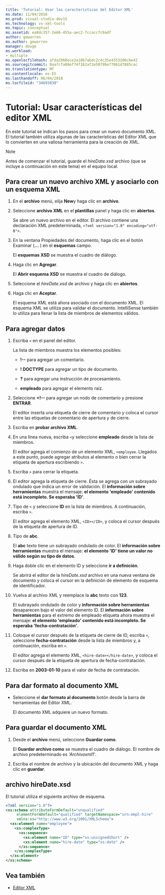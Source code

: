 ```yaml
---
title: 'Tutorial: Usar las características del Editor XML'
ms.date: 11/04/2016
ms.prod: visual-studio-dev15
ms.technology: vs-xml-tools
ms.topic: conceptual
ms.assetid: ea8dc357-2e66-455a-aec2-7ccaccfc9adf
author: gewarren
ms.author: gewarren
manager: douge
ms.workload:
- multiple
ms.openlocfilehash: afda2968ece2a18b7abdc2c4c35e4353206cbe42
ms.sourcegitcommit: 0aafcfa08ef74f162af2e5079be77061d7885cac
ms.translationtype: MT
ms.contentlocale: es-ES
ms.lasthandoff: 06/04/2018
ms.locfileid: "34693830"
---
```

# <a name="walkthrough-use-xml-editor-features"></a>Tutorial: Usar características del editor XML

En este tutorial se indican los pasos para crear un nuevo documento XML. El tutorial también utiliza algunas de las características del Editor XML que lo convierten en una valiosa herramienta para la creación de XML.

> [!NOTE]
> Antes de comenzar el tutorial, guarde el *hireDate.xsd* archivo (que se incluye a continuación en este tema) en el equipo local.

## <a name="to-create-a-new-xml-file-and-associate-it-with-an-xml-schema"></a>Para crear un nuevo archivo XML y asociarlo con un esquema XML

1.  En el **archivo** menú, elija **New**y haga clic en **archivo**.

2.  Seleccione **archivo XML** en el **plantillas** panel y haga clic en **abiertos**.

     Se abre un nuevo archivo en el editor. El archivo contiene una declaración XML predeterminada, `<?xml version="1.0" encoding="utf-8">`.

3.  En la ventana Propiedades del documento, haga clic en el botón Examinar (**...** ) en el **esquemas** campo.

     El **esquemas XSD** se muestra el cuadro de diálogo.

4.  Haga clic en **Agregar**.

     El **Abrir esquema XSD** se muestra el cuadro de diálogo.

5.  Seleccione el *hireDate.xsd* de archivo y haga clic en **abiertos**.

6.  Haga clic en **Aceptar**.

     El esquema XML está ahora asociado con el documento XML. El esquema XML se utiliza para validar el documento. IntelliSense también lo utiliza para llenar la lista de miembros de elementos válidos.

## <a name="to-add-data"></a>Para agregar datos

1.  Escriba `<` en el panel del editor.

     La lista de miembros muestra los elementos posibles:

    -   **!--** para agregar un comentario.

    -   **! DOCTYPE** para agregar un tipo de documento.

    -   **?** para agregar una instrucción de procesamiento.

    -   **empleado** para agregar el elemento raíz.

2.  Seleccione **<!--** para agregar un nodo de comentario y presione **ENTRAR**.

     El editor inserta una etiqueta de cierre de comentario y coloca el cursor entre las etiquetas de comentario de apertura y de cierre.

3.  Escriba en **probar archivo XML**.

4.  En una línea nueva, escriba `<`y seleccione **empleado** desde la lista de miembros.

     El editor agrega el comienzo de un elemento XML, `<employee`. Llegados a este punto, puede agregar atributos al elemento o bien cerrar la etiqueta de apertura escribiendo `>`.

5.  Escriba `>` para cerrar la etiqueta.

6.  El editor agrega la etiqueta de cierre. Ésta se agrega con un subrayado ondulado que indica un error de validación. El **información sobre herramientas** muestra el mensaje: **el elemento 'empleado' contenido está incompleto. Se esperaba 'ID'**.

7.  Tipo de `<` y seleccione **ID** en la lista de miembros. A continuación, escriba `>`.

     El editor agrega el elemento XML, `<ID></ID>`, y coloca el cursor después de la etiqueta de apertura de ID.

8.  Tipo de **abc**.

     El **abc** texto tiene un subrayado ondulado de color. El **información sobre herramientas** muestra el mensaje: **el elemento 'ID' tiene un valor no válido según su tipo de datos**.

9. Haga doble clic en el elemento ID y seleccione **ir a definición**.

     Se abrirá el editor de la *hireDate.xsd* archivo en una nueva ventana de documento y coloca el cursor en la definición de elemento de esquema de identificador.

10. Vuelva al archivo XML y reemplace la **abc** texto con **123**.

     El subrayado ondulado de color y **información sobre herramientas** desaparecen bajo el valor del elemento ID. El **información sobre herramientas** para el extremo de empleado etiqueta ahora muestra el mensaje: **el elemento 'empleado' contenido está incompleto. Se esperaba 'fecha-contratación'**.

11. Coloque el cursor después de la etiqueta de cierre de ID, escriba `<`, seleccione **fecha-contratación** desde la lista de miembros y, a continuación, escriba en `>`.

     El editor agrega el elemento XML, `<hire-date></hire-date>`, y coloca el cursor después de la etiqueta de apertura de fecha-contratación.

12. Escriba en **2003-01-10** para el valor de fecha de contratación.

## <a name="to-format-the-xml-document"></a>Para dar formato al documento XML

- Seleccione el **dar formato al documento** botón desde la barra de herramientas del Editor XML.

    El documento XML adquiere un nuevo formato.

## <a name="to-save-the-xml-document"></a>Para guardar el documento XML

1.  Desde el **archivo** menú, seleccione **Guardar como**.

     El **Guardar archivo como** se muestra el cuadro de diálogo. El nombre de archivo predeterminado es *'Archivoxml1'*.

2.  Escriba el nombre de archivo y la ubicación del documento XML y haga clic en **guardar**.

## <a name="hiredatexsd-file"></a>archivo hireDate.xsd
 El tutorial utiliza el siguiente archivo de esquema.

```xml
<?xml version="1.0"?>
<xs:schema attributeFormDefault="unqualified"
     elementFormDefault="qualified" targetNamespace="urn:empl-hire"
     xmlns:xs="http://www.w3.org/2001/XMLSchema">
  <xs:element name="employee">
    <xs:complexType>
      <xs:sequence>
        <xs:element name="ID" type="xs:unsignedShort" />
        <xs:element name="hire-date" type="xs:date" />
      </xs:sequence>
    </xs:complexType>
  </xs:element>
</xs:schema>
```

## <a name="see-also"></a>Vea también

- [Editor XML](../xml-tools/xml-editor.md)